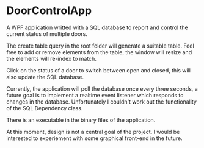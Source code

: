 # DoorControlApp
A WPF application writted with a SQL database to report and control the current status of multiple doors.

The create table query in the root folder will generate a suitable table. Feel free to add or remove elements from the table, the window will resize and the elements will re-index to match.

Click on the status of a door to switch between open and closed, this will also update the SQL database.

Currently, the application will poll the database once every three seconds, a future goal is to implement a realtime event listener which responds to changes in the database. Unfortunately I couldn't work out the functionality of the SQL Dependency class.

There is an executable in the binary files of the application.

At this moment, design is not a central goal of the project. I would be interested to experiement with some graphical front-end in the future.

